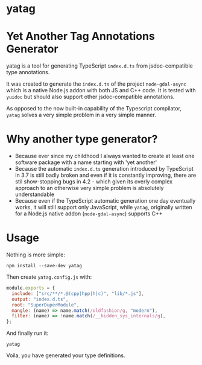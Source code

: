 # yatag

# Yet Another Tag Annotations Generator

yatag is a tool for generating TypeScript `index.d.ts` from jsdoc-compatible type annotations.

It was created to generate the `index.d.ts` of the project `node-gdal-async` which is a native Node.js addon with both JS and C++ code. It is tested with `yuidoc` but should also support other jsdoc-compatible annotations.

As opposed to the now built-in capability of the Typescript compilator, `yatag` solves a very simple problem in a very simple manner.

# Why another type generator?

- Because ever since my childhood I always wanted to create at least one software package with a name starting with 'yet another'
- Because the automatic `index.d.ts` generation introduced by TypeScript in 3.7 is still badly broken and even if it is constantly improving, there are stil show-stopping bugs in 4.2 - which given its overly complex approach to an otherwise very simple problem is absolutely understandable
- Because even if the TypeScript automatic generation one day eventually works, it will still support only JavaScript, while `yatag`, originally written for a Node.js native addon (`node-gdal-async`) supports C++

# Usage

Nothing is more simple:

```shell
npm install --save-dev yatag
```

Then create `yatag.config.js` with:

```js
module.exports = {
  include: ["src/**/*.@(cpp|hpp|h|c)", "lib/*.js"],
  output: "index.d.ts",
  root: "SuperDuperModule",
  mangle: (name) => name.match(/oldfashion/g, "modern"),
  filter: (name) => !name.match(/__hidden_sys_internals/g),
};
```

And finally run it:

```shell
yatag
```

Voila, you have generated your type definitions.
